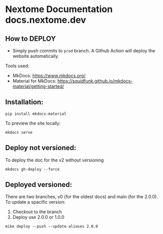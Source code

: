 # Nextome Documentation docs.nextome.dev

## How to DEPLOY
 * Simply push commits to `prod` branch. A Github Action will deploy the website automatically.


Tools used: 

- MkDocs: https://www.mkdocs.org/
- Material for MkDocs: https://squidfunk.github.io/mkdocs-material/getting-started/

## Installation: 

```
pip install mkdocs-material
```

To preview the site locally: 

```
mkdocs serve
```

## Deploy not versioned: 
To deploy the doc for the v2 without versioning 

```
mkdocs gh-deploy --force
```

## Deployed versioned: 
There are two branches, v0 (for the oldest docs) and main (for the 2.0.0).
To update a spacific version: 

1) Checkout to the branch
2) Deploy use 2.0.0 or 1.0.0
```
mike deploy --push --update-aliases 2.0.0
```
